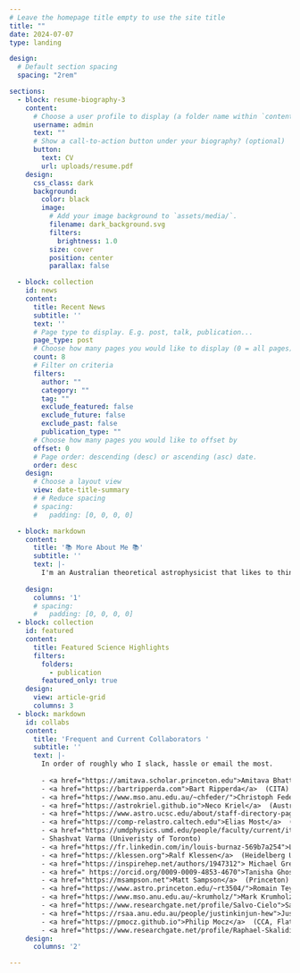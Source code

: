 ```yaml
---
# Leave the homepage title empty to use the site title
title: ""
date: 2024-07-07
type: landing

design:
  # Default section spacing
  spacing: "2rem"

sections:
  - block: resume-biography-3
    content:
      # Choose a user profile to display (a folder name within `content/authors/`)
      username: admin
      text: ""
      # Show a call-to-action button under your biography? (optional)
      button:
        text: CV
        url: uploads/resume.pdf
    design:
      css_class: dark
      background:
        color: black
        image:
          # Add your image background to `assets/media/`.
          filename: dark_background.svg
          filters:
            brightness: 1.0
          size: cover
          position: center
          parallax: false

  - block: collection
    id: news
    content:
      title: Recent News
      subtitle: ''
      text: ''
      # Page type to display. E.g. post, talk, publication...
      page_type: post
      # Choose how many pages you would like to display (0 = all pages)
      count: 8
      # Filter on criteria
      filters:
        author: ""
        category: ""
        tag: ""
        exclude_featured: false
        exclude_future: false
        exclude_past: false
        publication_type: ""
      # Choose how many pages you would like to offset by
      offset: 0
      # Page order: descending (desc) or ascending (asc) date.
      order: desc
    design:
      # Choose a layout view
      view: date-title-summary
      # # Reduce spacing
      # spacing:
      #   padding: [0, 0, 0, 0]

  - block: markdown
    content:
      title: '📚 More About Me 📚'
      subtitle: ''
      text: |-
        I'm an Australian theoretical astrophysicist that likes to think about problems in the framework of stochastic, fluctuating fluids and plasmas, e.g., turbulence, the phenomena that glues the different scales of the Universe together and one of the so-called <a href="https://mathoverflow.net/questions/27805/is-there-a-mathematically-precise-definition-of-turbulence-for-solutions-of-navie">oustanding problems in classical mechanics</a> (even though quantum mechanical turbulence is a well-established field of research). A lot of my published work pertains to the interstellar medium turbulence, and still now a significant portion of my time I dedicate to better understanding the <a href="https://ui.adsabs.harvard.edu/abs/1995ApJ...443..209A/abstract">galactic turbulence cascade</a> through fundamental plasma physics, but an even larger portion of my time is dedicated to expanding across the Universe, from the meter scales of the plasma environment between two merging neutron stars, to the kpc scales of the intracluster medium. I work with a number of students and collaborators on theory and local numerical fluid plasma simulations, and I am keenly trying to engage with more collaborators on global and particle-in-cell simulations, and laboratory experiments (please reach out!)! I very much enjoy working on the turbulent dynamo problems, and recently ran the <a href="https://arxiv.org/abs/2405.16626">largest turbulent dynamo simulation in the world</a>, reaching Reynolds number of over a million (grids of 10,080^3). I am always looking for a new context to apply my understanding of turbulence and dynamos, even in quite abstract ways where the fluctuating field of interest is actually just clouds interfering with <a href="https://arxiv.org/abs/2211.09248">ground-based optical communication networks</a>, or the illumination of  <a href="https://arxiv.org/abs/1902.03381">Van Gogh's Starry Night</a>. I like to work in teams, big or small, where ideas can be exchanged freely and problems can be explored in detail through multiple contributions of ideas and calculations. 
        
    design:
      columns: '1'
      # spacing:
      #   padding: [0, 0, 0, 0]
  - block: collection
    id: featured
    content:
      title: Featured Science Highlights
      filters:
        folders:
          - publication
        featured_only: true
    design:
      view: article-grid
      columns: 3
  - block: markdown
    id: collabs
    content:
      title: 'Frequent and Current Collaborators '
      subtitle: ''
      text: |-
        In order of roughly who I slack, hassle or email the most.
      
        - <a href="https://amitava.scholar.princeton.edu">Amitava Bhattacharjee</a> (Princeton)
        - <a href="https://bartripperda.com">Bart Ripperda</a>  (CITA)
        - <a href="https://www.mso.anu.edu.au/~chfeder/">Christoph Federrath</a>  (Australian National University)
        - <a href="https://astrokriel.github.io">Neco Kriel</a>  (Australian National University)
        - <a href="https://www.astro.ucsc.edu/about/staff-directory-page.php?uid=akolborg">Anne Noer Kolborg</a>  (University of California, Santa Cruz)
        - <a href="https://comp-relastro.caltech.edu">Elias Most</a>  (Caltech)
        - <a href="https://umdphysics.umd.edu/people/faculty/current/item/1893-sashaph.html">Sasha Philippov</a>  (University of Maryland)
        - Shashvat Varma (Univeristy of Toronto)
        - <a href="https://fr.linkedin.com/in/louis-burnaz-569b7a254">Louis Burnaz</a> (École normale supérieure de Lyon)
        - <a href="https://klessen.org">Ralf Klessen</a>  (Heidelberg University)
        - <a href="https://inspirehep.net/authors/1947312"> Michael Grehan</a> (University of Toronto)
        - <a href=" https://orcid.org/0009-0009-4853-4670">Tanisha Ghosal</a> (University of Toronto)
        - <a href="https://msampson.net">Matt Sampson</a>  (Princeton)
        - <a href="https://www.astro.princeton.edu/~rt3504/">Romain Teyssier</a>  (Princeton)
        - <a href="https://www.mso.anu.edu.au/~krumholz/">Mark Krumholz</a>  (Australian National University)
        - <a href="https://www.researchgate.net/profile/Salvo-Cielo">Salvatore Cielo</a> (Leibniz Supercomputing Centre)        
        - <a href="https://rsaa.anu.edu.au/people/justinkinjun-hew">Justin Kin Jun Hew</a>  (Australian National University)
        - <a href="https://pmocz.github.io">Philip Mocz</a>  (CCA, Flatiron)
        - <a href="https://www.researchgate.net/profile/Raphael-Skalidis">Raphael Skalidis</a>  (Caltech)  
    design:
      columns: '2'

---
```

